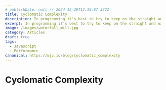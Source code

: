 ```yaml
---
# publishDate: null // 2024-12-29T12:35:07.322Z
title: Cyclomatic Complexity
description: In programming it's best to try to keep on the straight and narrow. How many branches are in YOUR code?
excerpt: In programming it's best to try to keep on the straight and narrow. How many branches are in YOUR code?
image: /images/waterfall_mill.jpg
category: Articles
draft: true
tags:
  - Javascript
  - Performance
canonical: https://wjv.io/blog/cyclomatic_complexity
---
```


# Cyclomatic Complexity


